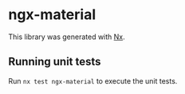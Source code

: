 # ngx-material

This library was generated with [Nx](https://nx.dev).

## Running unit tests

Run `nx test ngx-material` to execute the unit tests.
